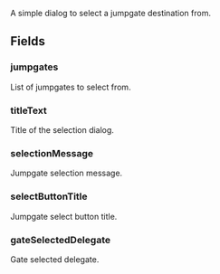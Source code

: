             
A simple dialog to select a jumpgate destination from.
        
## Fields

### jumpgates
List of jumpgates to select from.
### titleText
Title of the selection dialog.
### selectionMessage
Jumpgate selection message.
### selectButtonTitle
Jumpgate select button title.
### gateSelectedDelegate
Gate selected delegate.

